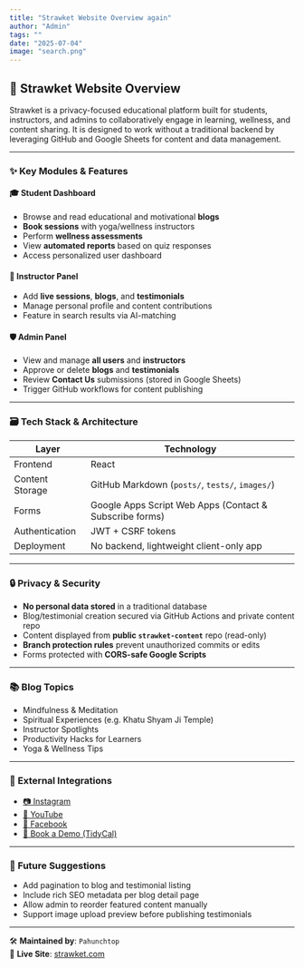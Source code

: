 ```yaml
---
title: "Strawket Website Overview again"
author: "Admin"
tags: ""
date: "2025-07-04"
image: "search.png"
---
```



## 🏫 Strawket Website Overview

Strawket is a privacy-focused educational platform built for students, instructors, and admins to collaboratively engage in learning, wellness, and content sharing. It is designed to work without a traditional backend by leveraging GitHub and Google Sheets for content and data management.

---

### ✨ Key Modules & Features

#### 🎓 Student Dashboard
- Browse and read educational and motivational **blogs**
- **Book sessions** with yoga/wellness instructors
- Perform **wellness assessments**
- View **automated reports** based on quiz responses
- Access personalized user dashboard

#### 🧘 Instructor Panel
- Add **live sessions**, **blogs**, and **testimonials**
- Manage personal profile and content contributions
- Feature in search results via AI-matching

#### 🛡️ Admin Panel
- View and manage **all users** and **instructors**
- Approve or delete **blogs** and **testimonials**
- Review **Contact Us** submissions (stored in Google Sheets)
- Trigger GitHub workflows for content publishing

---

### 🗃️ Tech Stack & Architecture

| Layer | Technology |
|-------|------------|
| Frontend | React |
| Content Storage | GitHub Markdown (`posts/`, `tests/`, `images/`) |
| Forms | Google Apps Script Web Apps (Contact & Subscribe forms) |
| Authentication | JWT + CSRF tokens |
| Deployment | No backend, lightweight client-only app |

---

### 🔒 Privacy & Security

- **No personal data stored** in a traditional database
- Blog/testimonial creation secured via GitHub Actions and private content repo
- Content displayed from **public `strawket-content`** repo (read-only)
- **Branch protection rules** prevent unauthorized commits or edits
- Forms protected with **CORS-safe Google Scripts**

---

### 📚 Blog Topics

- Mindfulness & Meditation
- Spiritual Experiences (e.g. Khatu Shyam Ji Temple)
- Instructor Spotlights
- Productivity Hacks for Learners
- Yoga & Wellness Tips

---

### 🔗 External Integrations

- [📷 Instagram](https://www.instagram.com/strawketlearning)
- [🎥 YouTube](https://youtube.com/@strawket)
- [📘 Facebook](https://www.facebook.com/share/16iw7U1H5J)
- [📅 Book a Demo (TidyCal)](https://tidycal.com/deepak-strawket/strawket-product-demo)

---

### 🚀 Future Suggestions

- Add pagination to blog and testimonial listing
- Include rich SEO metadata per blog detail page
- Allow admin to reorder featured content manually
- Support image upload preview before publishing testimonials

---

🛠️ **Maintained by**: `Pahunchtop`  
🔗 **Live Site**: [strawket.com](https://strawket.com)
